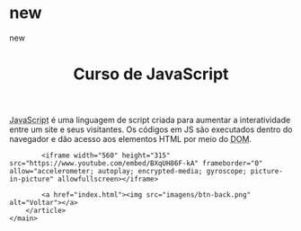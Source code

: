 # new
new
<!DOCTYPE html>
<html lang="pt-br">
<head>
    <meta charset="UTF-8">
    <meta name="viewport" content="width=device-width, initial-scale=1.0">
    <title>Curso de JavaScript</title>
    <link rel="stylesheet" href="estilos/style.css">
</head>
<body>
    <main>
        <header>
            <h1>Curso de JavaScript</h1>
        </header>
        <article>
            <p><abbr title="JavaScript">JavaScript</abbr> é uma linguagem de script criada para aumentar a interatividade entre um site e seus visitantes. Os códigos em JS são executados dentro do navegador e dão acesso aos elementos HTML por meio do <abbr title="Document Object Model">DOM</abbr>.</p>

            <iframe width="560" height="315" src="https://www.youtube.com/embed/BXqUH86F-kA" frameborder="0" allow="accelerometer; autoplay; encrypted-media; gyroscope; picture-in-picture" allowfullscreen></iframe>

            <a href="index.html"><img src="imagens/btn-back.png" alt="Voltar"></a>
        </article>
    </main>
</body>
</html>

